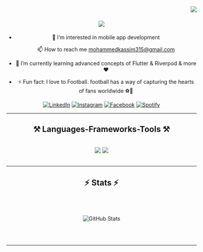 <img align="right" src="https://visitor-badge.laobi.icu/badge?page_id=kassim206.kassim206" />

<h1 align="center">
    <img src="https://readme-typing-svg.herokuapp.com/?font=Righteous&size=35&center=true&vCenter=true&width=500&height=70&duration=4000&lines=Hi+There!+👋;+I'm+Mohammed+Kassim!;" />
</h1>
<div align="center">
    
- 👀 I’m interested in mobile app development 
 
  📫 How to reach me mohammedkassim315@gmail.com
  
- 🌱 I’m currently learning advanced concepts of Flutter & Riverpod & more❤️
 
- ⚡ Fun fact: I love to Football. football has a way of capturing the hearts of fans worldwide ⚽🎉
  
<a href="https://www.linkedin.com/in/https://www.linkedin.com/in/mohammed-kassim-778549209//" target="_blank"><img src="https://img.shields.io/badge/LinkedIn-%230077B5.svg?&style=flat-square&logo=linkedin&logoColor=white" alt="LinkedIn"></a> 
<a href="https://www.instagram.com/qazz_im/" target="_blank"><img src="https://img.shields.io/badge/Instagram-%23E4405F.svg?&style=flat-square&logo=instagram&logoColor=white" alt="Instagram"></a>
<a href="https://www.facebook.com/Mohammedkassim Kassim" target="_blank"><img src="https://img.shields.io/badge/Facebook-%231877F2.svg?&style=flat-square&logo=facebook&logoColor=white" alt="Facebook"></a>
<a href="https://open.spotify.com/playlist/37i9dQZF1DWYfNJLV7OBMA" target="_blank"><img src="https://img.shields.io/badge/Spotify-%231ED760.svg?&style=flat-square&logo=spotify&logoColor=white" alt="Spotify"></a>

  </div>
  
 <hr/>
 
<h2 align="center">⚒️ Languages-Frameworks-Tools ⚒️</h2>
<br/>
<div align="center">
    <img src="https://skillicons.dev/icons?i=html,css,github,flutter,dart,figma,git" />
    <img src="https://skillicons.dev/icons?i=python,javascript,firebase,vscode,c,java,mysql" /><br>
</div>

<br/>
<hr/>

<h2 align="center">⚡ Stats ⚡</h2>
<br>
<div align=center>

  <br/>
 <p align="center">
  <img src="https://github-readme-stats.vercel.app/api/top-langs/?username=kassim206&layout=compact&theme=chartreuse-dark" alt="GitHub Stats" />
</p>
</div>

<br/><br/>

<hr/>

<br/>

<!---
kassim206/kassim206 is a ✨ special ✨ repository because its `README.md` (this file) appears on your GitHub profile.
You can click the Preview link to take a look at your changes.
--->

